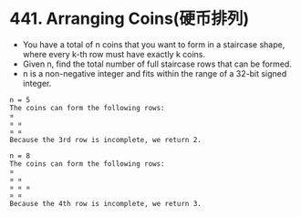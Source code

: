 # 441. Arranging Coins(硬币排列)
* You have a total of n coins that you want to form in a staircase shape, where every k-th row must have exactly k coins.
* Given n, find the total number of full staircase rows that can be formed.
* n is a non-negative integer and fits within the range of a 32-bit signed integer.
```text
n = 5
The coins can form the following rows:
¤
¤ ¤
¤ ¤
Because the 3rd row is incomplete, we return 2.

n = 8
The coins can form the following rows:
¤
¤ ¤
¤ ¤ ¤
¤ ¤
Because the 4th row is incomplete, we return 3.
```
